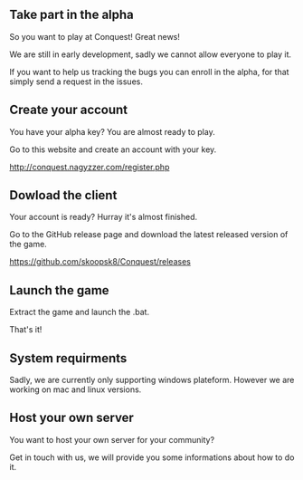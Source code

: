 ## Take part in the alpha
So you want to play at Conquest! Great news!

We are still in early development, sadly we cannot allow everyone to play it.

If you want to help us tracking the bugs you can enroll in the alpha, for that simply send a request in the issues.

## Create your account
You have your alpha key? You are almost ready to play.

Go to this website and create an account with your key.

http://conquest.nagyzzer.com/register.php

## Dowload the client
Your account is ready? Hurray it's almost finished.

Go to the GitHub release page and download the latest released version of the game.

https://github.com/skoopsk8/Conquest/releases

## Launch the game
Extract the game and launch the .bat.

That's it!

## System requirments
Sadly, we are currently only supporting windows plateform. However we are working on mac and linux versions.

## Host your own server
You want to host your own server for your community?

Get in touch with us, we will provide you some informations about how to do it.
